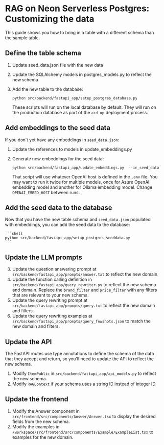 # RAG on Neon Serverless Postgres: Customizing the data

This guide shows you how to bring in a table with a different schema than the sample table.

## Define the table schema

1. Update seed_data.json file with the new data
2. Update the SQLAlchemy models in postgres_models.py to reflect the new schema
3. Add the new table to the database:

    ```shell
    python src/backend/fastapi_app/setup_postgres_database.py
    ```

    These scripts will run on the local database by default. They will run on the production database as part of the `azd up` deployment process.

## Add embeddings to the seed data

If you don't yet have any embeddings in `seed_data.json`:

1. Update the references to models in update_embeddings.py
2. Generate new embeddings for the seed data:

    ```shell
    python src/backend/fastapi_app/update_embeddings.py  --in_seed_data
    ```

    That script will use whatever OpenAI host is defined in the `.env` file.
    You may want to run it twice for multiple models, once for Azure OpenAI embedding model and another for Ollama embedding model. Change `OPENAI_EMBED_HOST` between runs.

## Add the seed data to the database

Now that you have the new table schema and `seed_data.json` populated with embeddings, you can add the seed data to the database:

    ```shell
    python src/backend/fastapi_app/setup_postgres_seeddata.py
    ```

## Update the LLM prompts

3. Update the question answering prompt at `src/backend/fastapi_app/prompts/answer.txt` to reflect the new domain.
4. Update the function calling definition in `src/backend/fastapi_app/query_rewriter.py` to reflect the new schema and domain. Replace the `brand_filter` and `price_filter` with any filters that are relevant to your new schema.
5. Update the query rewriting prompt at `src/backend/fastapi_app/prompts/query.txt` to reflect the new domain and filters.
6. Update the query rewriting examples at `src/backend/fastapi_app/prompts/query_fewshots.json` to match the new domain and filters.

## Update the API

The FastAPI routes use type annotations to define the schema of the data that they accept and return, so you'll need to update the API to reflect the new schema.

1. Modify `ItemPublic` in `src/backend/fastapi_app/api_models.py` to reflect the new schema.
2. Modify `RAGContext` if your schema uses a string ID instead of integer ID.

## Update the frontend

1. Modify the Answer component in `src/frontend/src/components/Answer/Answer.tsx` to display the desired fields from the new schema.
2. Modify the examples in `/workspace/src/frontend/src/components/Example/ExampleList.tsx` to examples for the new domain.
